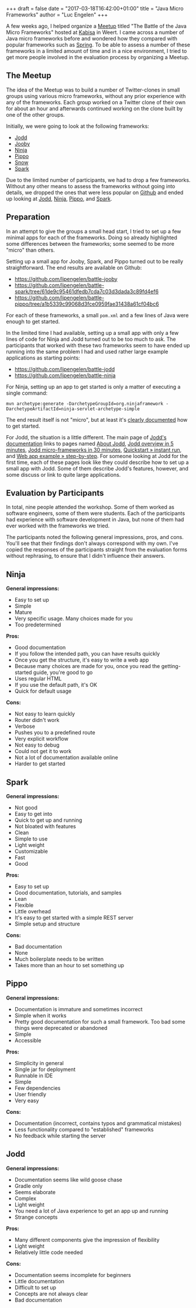 +++
draft = false
date = "2017-03-18T16:42:00+01:00"
title = "Java Micro Frameworks"
author = "Luc Engelen"
+++

A few weeks ago,
I helped organize a [Meetup](https://www.meetup.com/Weert-Software-Development-Meetup/events/236607738/) titled "The Battle of the Java Micro Frameworks" hosted at [Kabisa](https://www.kabisa.nl) in Weert.
I came across a number of Java micro frameworks before and wondered how they compared with popular frameworks such as [Spring](https://spring.io/).
To be able to assess a number of these frameworks in a limited amount of time and in a nice environment,
I tried to get more people involved in the evaluation process by organizing a Meetup.

<!--more-->

## The Meetup

The idea of the Meetup was to build a number of Twitter-clones in small groups using various micro frameworks,
without any prior experience with any of the frameworks.
Each group worked on a Twitter clone of their own for about an hour and afterwards continued working on the clone built by one of the other groups.

Initially, we were going to look at the following frameworks:

- [Jodd](http://jodd.org/)
- [Jooby](http://jooby.org/)
- [Ninja](http://www.ninjaframework.org/)
- [Pippo](http://www.pippo.ro/)
- [Snow](http://britesnow.com/snow)
- [Spark](http://sparkjava.com/)

Due to the limited number of participants,
we had to drop a few frameworks.
Without any other means to assess the frameworks without going into details,
we dropped the ones that were less popular on [Github](https://github.com/) and ended up looking at [Jodd](http://jodd.org/), [Ninja](http://www.ninjaframework.org/), [Pippo](http://www.pippo.ro/), and [Spark](http://sparkjava.com/).

## Preparation

In an attempt to give the groups a small head start,
I tried to set up a few minimal apps for each of the frameworks.
Doing so already highlighted some differences between the frameworks;
some seemed to be more "micro" than others.

Setting up a small app for Jooby, Spark, and Pippo turned out to be really straightforward.
The end results are available on Github:

- https://github.com/ljpengelen/battle-jooby
- https://github.com/ljpengelen/battle-spark/tree/61de9c95461dfedb7cda7c03d3dada3c89fd4ef6
- https://github.com/ljpengelen/battle-pippo/tree/a1b5339c99068d3fce0959fae31438a61cf04bc6

For each of these frameworks,
a small `pom.xml` and a few lines of Java were enough to get started.

In the limited time I had available, setting up a small app with only a few lines of code for Ninja and Jodd turned out to be too much to ask.
The participants that worked with these two frameworks seem to have ended up running into the same problem I had and used rather large example applications as starting points:

- https://github.com/ljpengelen/battle-jodd
- https://github.com/ljpengelen/battle-ninja

For Ninja,
setting up an app to get started is only a matter of executing a single command:

```
mvn archetype:generate -DarchetypeGroupId=org.ninjaframework -DarchetypeArtifactId=ninja-servlet-archetype-simple
```

The end result itself is not "micro", but at least it's [clearly documented](http://www.ninjaframework.org/documentation/getting_started/create_your_first_application.html) how to get started.

For Jodd,
the situation is a little different.
The main page of [Jodd's documentation](http://jodd.org/doc/) links to pages named [About Jodd](http://jodd.org/about), [Jodd overview in 5 minutes](http://oblac.github.io/jodd), [Jodd micro-frameworks in 30 minutes](http://joddframework.org/), [Quickstart &raquo; instant run](http://jodd.org/doc/quickstart/index.html), and [Web app example &raquo; step-by-step](http://jodd.org/doc/example/index.html).
For someone looking at Jodd for the first time,
each of these pages look like they could describe how to set up a small app with Jodd.
Some of them describe Jodd's features,
however,
and some discuss or link to quite large applications.

## Evaluation by Participants

In total, nine people attended the workshop.
Some of them worked as software engineers, some of them were students.
Each of the participants had experience with software development in Java, but none of them had ever worked with the frameworks we tried.

The participants noted the following general impressions, pros, and cons.
You'll see that their findings don't always correspond with my own.
I've copied the responses of the participants straight from the evaluation forms without rephrasing,
to ensure that I didn't influence their answers.

## Ninja

**General impressions:**

- Easy to set up
- Simple
- Mature
- Very specific usage. Many choices made for you
- Too predetermined

**Pros:**

- Good documentation
- If you follow the intended path, you can have results quickly
- Once you get the structure, it's easy to write a web app
- Because many choices are made for you, once you read the getting-started guide, you're good to go
- Uses regular HTML
- If you use the default path, it's OK
- Quick for default usage

**Cons:**

- Not easy to learn quickly
- Router didn't work
- Verbose
- Pushes you to a predefined route
- Very explicit workflow
- Not easy to debug
- Could not get it to work
- Not a lot of documentation available online
- Harder to get started

## Spark

**General impressions:**

 - Not good
 - Easy to get into
 - Quick to get up and running
 - Not bloated with features
 - Clean
 - Simple to use
 - Light weight
 - Customizable
 - Fast
 - Good

**Pros:**

- Easy to set up
- Good documentation, tutorials, and samples
- Lean
- Flexible
- Little overhead
- It's easy to get started with a simple REST server
- Simple setup and structure

**Cons:**

- Bad documentation
- None
- Much boilerplate needs to be written
- Takes more than an hour to set something up

## Pippo

**General impressions:**

- Documentation is immature and sometimes incorrect
- Simple when it works
- Pretty good documentation for such a small framework. Too bad some things were deprecated or abandoned
- Simple
- Accessible

**Pros:**

- Simplicity in general
- Single jar for deployment
- Runnable in IDE
- Simple
- Few dependencies
- User friendly
- Very easy

**Cons:**

- Documentation (incorrect, contains typos and grammatical mistakes)
- Less functionality compared to "established" frameworks
- No feedback while starting the server

## Jodd

**General impressions:**

- Documentation seems like wild goose chase
- Gradle only
- Seems elaborate
- Complex
- Light weight
- You need a lot of Java experience to get an app up and running
- Strange concepts

**Pros:**

- Many different components give the impression of flexibility
- Light weight
- Relatively little code needed

**Cons:**

- Documentation seems incomplete for beginners
- Little documentation
- Difficult to set up
- Concepts are not always clear
- Bad documentation

